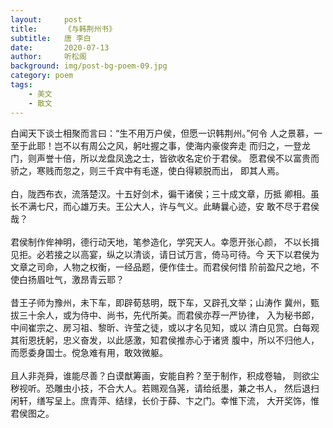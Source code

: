 ```yaml
---
layout:     post
title:      《与韩荆州书》
subtitle:   唐 李白
date:       2020-07-13
author:     听松阁
background: img/post-bg-poem-09.jpg
category: poem
tags:
    - 美文
    - 散文
---
```


白闻天下谈士相聚而言曰：“生不用万户侯，但愿一识韩荆州。”何令
人之景慕，一至于此耶！岂不以有周公之风，躬吐握之事，使海内豪俊奔走
而归之，一登龙门，则声誉十倍，所以龙盘凤逸之士，皆欲收名定价于君侯。
愿君侯不以富贵而骄之，寒贱而忽之，则三千宾中有毛遂，使白得颖脱而出，
即其人焉。
<br><br>
白，陇西布衣，流落楚汉。十五好剑术，徧干诸侯；三十成文章，历抵
卿相。虽长不满七尺，而心雄万夫。王公大人，许与气义。此畴曩心迹，安
敢不尽于君侯哉？
<br><br>
君侯制作侔神明，德行动天地，笔参造化，学究天人。幸愿开张心颜，
不以长揖见拒。必若接之以高宴，纵之以清谈，请日试万言，倚马可待。今
天下以君侯为文章之司命，人物之权衡，一经品题，便作佳士。而君侯何惜
阶前盈尺之地，不使白扬眉吐气，激昂青云耶？
<br><br>
昔王子师为豫州，未下车，即辟荀慈明，既下车，又辟孔文举；山涛作
冀州，甄拔三十余人，或为侍中、尚书，先代所美。而君侯亦荐一严协律，
入为秘书郎，中间崔宗之、房习祖、黎昕、许莹之徒，或以才名见知，或以
清白见赏。白每观其衔恩抚躬，忠义奋发，以此感激，知君侯推赤心于诸贤
腹中，所以不归他人，而愿委身国士。傥急难有用，敢效微躯。
<br><br>
且人非尧舜，谁能尽善？白谟猷筹画，安能自矜？至于制作，积成卷轴，
则欲尘秽视听。恐雕虫小技，不合大人。若赐观刍荛，请给纸墨，兼之书人，
然后退扫闲轩，缮写呈上。庶青萍、结绿，长价于薛、卞之门。幸惟下流，
大开奖饰，惟君侯图之。

